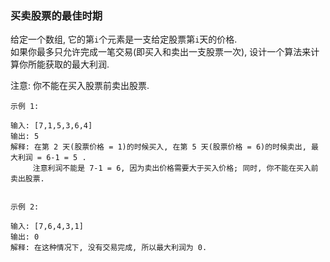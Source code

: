 
### 买卖股票的最佳时期

给定一个数组, 它的第`i`个元素是一支给定股票第`i`天的价格.  
如果你最多只允许完成一笔交易(即买入和卖出一支股票一次), 设计一个算法来计算你所能获取的最大利润.
  
注意: 你不能在买入股票前卖出股票.  

```
示例 1:

输入: [7,1,5,3,6,4]
输出: 5
解释: 在第 2 天(股票价格 = 1)的时候买入, 在第 5 天(股票价格 = 6)的时候卖出, 最大利润 = 6-1 = 5 .
     注意利润不能是 7-1 = 6, 因为卖出价格需要大于买入价格; 同时, 你不能在买入前卖出股票.


示例 2:

输入: [7,6,4,3,1]
输出: 0
解释: 在这种情况下, 没有交易完成, 所以最大利润为 0.
```
